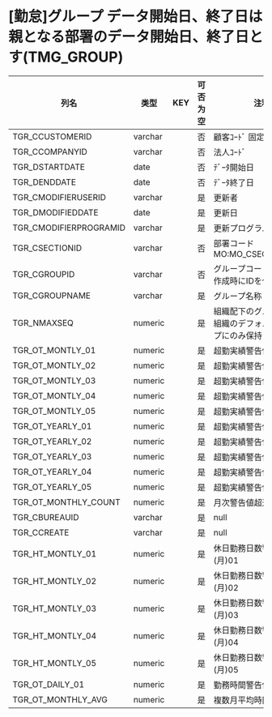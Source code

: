# [勤怠]グループ                      データ開始日、終了日は親となる部署のデータ開始日、終了日とす(TMG_GROUP)
| 列名   | 类型   | KEY  | 可否为空 | 注释   |
| ---- | ---- | ---- | ---- | ---- |
|TGR_CCUSTOMERID|varchar||否|顧客ｺｰﾄﾞ                        固定：01                                                       |
|TGR_CCOMPANYID|varchar||否|法人ｺｰﾄﾞ                                                                                    |
|TGR_DSTARTDATE|date||否|ﾃﾞｰﾀ開始日                                                                                   |
|TGR_DENDDATE|date||否|ﾃﾞｰﾀ終了日                                                                                   |
|TGR_CMODIFIERUSERID|varchar||是|更新者                                                                                       |
|TGR_DMODIFIEDDATE|date||是|更新日                                                                                       |
|TGR_CMODIFIERPROGRAMID|varchar||是|更新プログラムID                                                                                 |
|TGR_CSECTIONID|varchar||否|部署コード                                                       MO:MO_CSECTIONID_CK           |
|TGR_CGROUPID|varchar||否|グループコード                       グループ作成時にIDを付番                                               |
|TGR_CGROUPNAME|varchar||是|グループ名称                                                                                    |
|TGR_NMAXSEQ|numeric||是|組織配下のグループ数 各組織のデフォルトグループにのみ保持|
|TGR_OT_MONTLY_01|numeric||是|超勤実績警告値(月)01|
|TGR_OT_MONTLY_02|numeric||是|超勤実績警告値(月)02|
|TGR_OT_MONTLY_03|numeric||是|超勤実績警告値(月)03|
|TGR_OT_MONTLY_04|numeric||是|超勤実績警告値(月)04|
|TGR_OT_MONTLY_05|numeric||是|超勤実績警告値(月)05|
|TGR_OT_YEARLY_01|numeric||是|超勤実績警告値(年)01|
|TGR_OT_YEARLY_02|numeric||是|超勤実績警告値(年)02|
|TGR_OT_YEARLY_03|numeric||是|超勤実績警告値(年)03|
|TGR_OT_YEARLY_04|numeric||是|超勤実績警告値(年)04|
|TGR_OT_YEARLY_05|numeric||是|超勤実績警告値(年)05|
|TGR_OT_MONTHLY_COUNT|numeric||是|月次警告値超過回数|
|TGR_CBUREAUID|varchar||是|null|
|TGR_CCREATE|varchar||是|null|
|TGR_HT_MONTLY_01|numeric||是|休日勤務日数警告値(月)01|
|TGR_HT_MONTLY_02|numeric||是|休日勤務日数警告値(月)02|
|TGR_HT_MONTLY_03|numeric||是|休日勤務日数警告値(月)03|
|TGR_HT_MONTLY_04|numeric||是|休日勤務日数警告値(月)04|
|TGR_HT_MONTLY_05|numeric||是|休日勤務日数警告値(月)05|
|TGR_OT_DAILY_01|numeric||是|勤務時間警告値(日)01|
|TGR_OT_MONTHLY_AVG|numeric||是|複数月平均時間|
